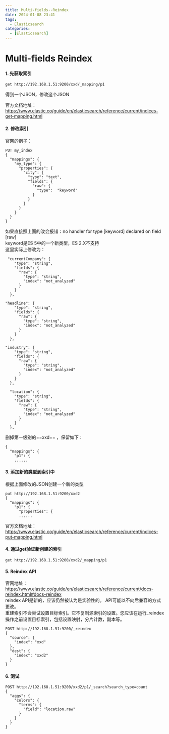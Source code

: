 ```yaml
---
title: Multi-fields--Reindex
date: 2024-01-08 23:41
tags: 
  - Elasticsearch
categories:
  - [Elasticsearch]
---
```


# Multi-fields Reindex

#### 1. 先获取索引
```
get http://192.168.1.51:9200/xxd/_mapping/p1  
```
得到一个JSON，修改这个JSON  

官方文档地址：  
https://www.elastic.co/guide/en/elasticsearch/reference/current/indices-get-mapping.html

#### 2. 修改索引  
官网的例子：
```
PUT my_index
{
  "mappings": {
    "my_type": {
      "properties": {
        "city": {
          "type": "text",
          "fields": {
            "raw": { 
              "type":  "keyword"
            }
          }
        }
      }
    }
  }
}
```
如果直接照上面的改会报错：no handler for type [keyword] declared on field [raw]  
keyword是ES 5中的一个新类型，ES 2.X不支持  
这里实际上修改为：  

```
 "currentCompany": {
    "type": "string",
    "fields": {
      "raw": {
        "type": "string",
        "index": "not_analyzed"
      }
    }
  },
  
"headline": {
    "type": "string",
    "fields": {
      "raw": {
        "type": "string",
        "index": "not_analyzed"
      }
    }
  },
  
"industry": {
    "type": "string",
    "fields": {
      "raw": {
        "type": "string",
        "index": "not_analyzed"
      }
    }
  },
  
  "location": {
    "type": "string",
    "fields": {
      "raw": {
        "type": "string",
        "index": "not_analyzed"
      }
    }
  },
```

删掉第一级别的==xxd== ，保留如下：
```
{
  "mappings": {
    "p1": {
    ......
```

#### 3. 添加新的类型到索引中  
根据上面修改的JSON创建一个新的类型  
```
put http://192.168.1.51:9200/xxd2
{
  "mappings": {
    "p1": {
      "properties": {
      ......
```

官方文档地址：  
https://www.elastic.co/guide/en/elasticsearch/reference/current/indices-put-mapping.html

#### 4. 通过get验证新创建的索引
```
get http://192.168.1.51:9200/xxd2/_mapping/p1  
```

#### 5. Reindex API  
官网地址：  
https://www.elastic.co/guide/en/elasticsearch/reference/current/docs-reindex.html#docs-reindex  
reindex API是新的，应该仍然被认为是实验性的。 API可能以不向后兼容的方式更改。  
重建索引不会尝试设置目标索引。它不复制源索引的设置。您应该在运行_reindex操作之前设置目标索引，包括设置映射，分片计数，副本等。

```
POST http://192.168.1.51:9200/_reindex
{
  "source": {
    "index": "xxd"
  },
  "dest": {
    "index": "xxd2"
  }
}
```

#### 6. 测试

```
POST http://192.168.1.51:9200/xxd2/p1/_search?search_type=count 
{
  "aggs": {
    "colors": {
      "terms": {
        "field": "location.raw"
      }
    }
  }
}
```
